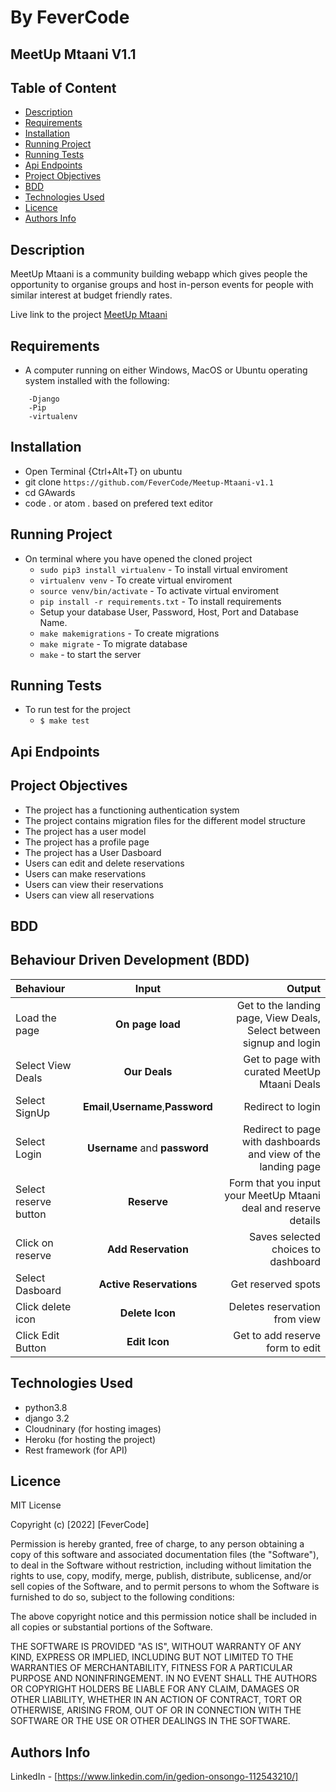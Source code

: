 # By FeverCode

## MeetUp Mtaani V1.1

## Table of Content

+ [Description](#description)
+ [Requirements](#requirements)
+ [Installation](#installation)
+ [Running Project](#running-project)
+ [Running Tests](#running-tests)
+ [Api Endpoints](#api-endpoints)
+ [Project Objectives](#project-objectives)
+ [BDD](#bdd)
+ [Technologies Used](#technologies-used)
+ [Licence](#licence)
+ [Authors Info](#authors-info)

## Description

 MeetUp Mtaani is a community building webapp which gives people the opportunity to organise groups and host in-person events for people with similar interest at budget friendly rates.

Live link to the project
[MeetUp Mtaani](https://meetup-mtaani.herokuapp.com)

## Requirements

+ A computer running on either Windows, MacOS or Ubuntu operating system installed with the following:

```-Python version 3.8
    -Django
    -Pip
    -virtualenv
```

## Installation

+ Open Terminal {Ctrl+Alt+T} on ubuntu
+ git clone `https://github.com/FeverCode/Meetup-Mtaani-v1.1`
+ cd GAwards
+ code . or atom . based on prefered text editor

## Running Project

+ On terminal where you have opened the cloned project
  + `sudo pip3 install virtualenv` - To install virtual enviroment
  + `virtualenv venv` - To create virtual enviroment
  + `source venv/bin/activate` - To activate virtual enviroment
  + `pip install -r requirements.txt` - To install requirements
  + Setup your database User, Password, Host, Port and Database Name.
  + `make makemigrations` - To create migrations
  + `make migrate` - To migrate database  
  + `make` - to start the server

## Running Tests

+ To run test for the project
  + `$ make test`

## Api Endpoints



## Project Objectives

+ The project has a functioning authentication system
+ The project contains migration files for the different model structure
+ The project has a user model
+ The project has a profile page
+ The project has a User Dasboard
+ Users can edit and delete reservations
+ Users can make reservations
+ Users can view their reservations
+ Users can view all reservations

## BDD

## Behaviour Driven Development (BDD)

| Behaviour | Input | Output |
| :---------------- | :---------------: | ------------------: |
| Load the page | **On page load** | Get to the landing page, View Deals, Select between signup and login|
|Select View Deals | **Our Deals**| Get to page with curated MeetUp Mtaani Deals|
| Select SignUp| **Email**,**Username**,**Password** | Redirect to login|
| Select Login | **Username** and **password** | Redirect to page with dashboards and view of the landing page|
| Select reserve button | **Reserve** | Form that you input your MeetUp Mtaani deal and reserve details|
| Click on reserve | **Add Reservation** | Saves selected choices to dashboard|
|Select Dasboard | **Active Reservations**| Get reserved spots|
|Click delete icon | **Delete Icon**| Deletes reservation from view|
|Click Edit Button | **Edit Icon**| Get to add reserve form to edit|

## Technologies Used

+ python3.8
+ django 3.2
+ Cloudninary (for hosting images)
+ Heroku (for hosting the project)
+ Rest framework (for API)

## Licence

MIT License

Copyright (c) [2022] [FeverCode]

Permission is hereby granted, free of charge, to any person obtaining a copy
of this software and associated documentation files (the "Software"), to deal
in the Software without restriction, including without limitation the rights
to use, copy, modify, merge, publish, distribute, sublicense, and/or sell
copies of the Software, and to permit persons to whom the Software is
furnished to do so, subject to the following conditions:

The above copyright notice and this permission notice shall be included in all
copies or substantial portions of the Software.

THE SOFTWARE IS PROVIDED "AS IS", WITHOUT WARRANTY OF ANY KIND, EXPRESS OR
IMPLIED, INCLUDING BUT NOT LIMITED TO THE WARRANTIES OF MERCHANTABILITY,
FITNESS FOR A PARTICULAR PURPOSE AND NONINFRINGEMENT. IN NO EVENT SHALL THE
AUTHORS OR COPYRIGHT HOLDERS BE LIABLE FOR ANY CLAIM, DAMAGES OR OTHER
LIABILITY, WHETHER IN AN ACTION OF CONTRACT, TORT OR OTHERWISE, ARISING FROM,
OUT OF OR IN CONNECTION WITH THE SOFTWARE OR THE USE OR OTHER DEALINGS IN THE
SOFTWARE.

## Authors Info

LinkedIn - [https://www.linkedin.com/in/gedion-onsongo-112543210/]

